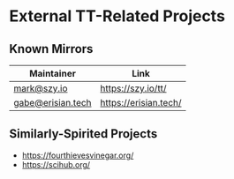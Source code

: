 # External TT-Related Projects

## Known Mirrors

| Maintainer                                    | Link                  |
| --------------------------------------------- | --------------------- |
| [mark@szy.io](mailto:mark@szy.io)             | https://szy.io/tt/    |
| [gabe@erisian.tech](mailto:gabe@erisian.tech) | https://erisian.tech/ |

## Similarly-Spirited Projects

- https://fourthievesvinegar.org/
- https://scihub.org/


